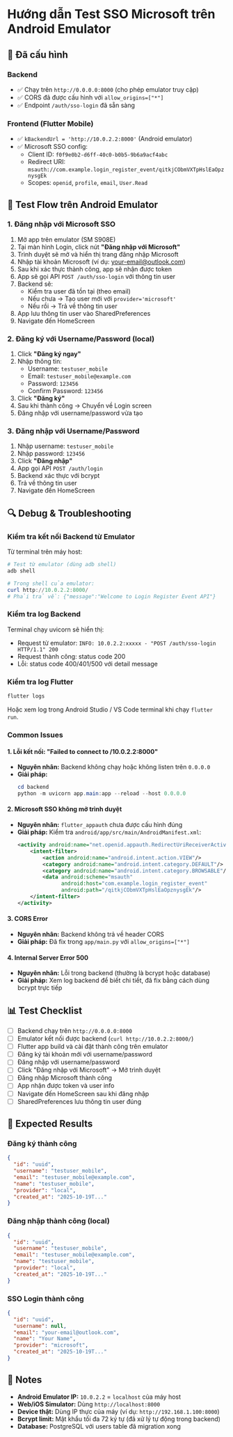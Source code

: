 # Hướng dẫn Test SSO Microsoft trên Android Emulator

## 🚀 Đã cấu hình

### Backend
- ✅ Chạy trên `http://0.0.0.0:8000` (cho phép emulator truy cập)
- ✅ CORS đã được cấu hình với `allow_origins=["*"]`
- ✅ Endpoint `/auth/sso-login` đã sẵn sàng

### Frontend (Flutter Mobile)
- ✅ `kBackendUrl = 'http://10.0.2.2:8000'` (Android emulator)
- ✅ Microsoft SSO config:
  - Client ID: `f0f9e0b2-d6ff-40c0-b0b5-9b6a9acf4abc`
  - Redirect URI: `msauth://com.example.login_register_event/qitkjCObmVXTpHslEaOpznysgEk`
  - Scopes: `openid`, `profile`, `email`, `User.Read`

## 📱 Test Flow trên Android Emulator

### 1. Đăng nhập với Microsoft SSO

1. Mở app trên emulator (SM S908E)
2. Tại màn hình Login, click nút **"Đăng nhập với Microsoft"**
3. Trình duyệt sẽ mở và hiển thị trang đăng nhập Microsoft
4. Nhập tài khoản Microsoft (ví dụ: your-email@outlook.com)
5. Sau khi xác thực thành công, app sẽ nhận được token
6. App sẽ gọi API `POST /auth/sso-login` với thông tin user
7. Backend sẽ:
   - Kiểm tra user đã tồn tại (theo email)
   - Nếu chưa → Tạo user mới với `provider='microsoft'`
   - Nếu rồi → Trả về thông tin user
8. App lưu thông tin user vào SharedPreferences
9. Navigate đến HomeScreen

### 2. Đăng ký với Username/Password (local)

1. Click **"Đăng ký ngay"**
2. Nhập thông tin:
   - Username: `testuser_mobile`
   - Email: `testuser_mobile@example.com`
   - Password: `123456`
   - Confirm Password: `123456`
3. Click **"Đăng ký"**
4. Sau khi thành công → Chuyển về Login screen
5. Đăng nhập với username/password vừa tạo

### 3. Đăng nhập với Username/Password

1. Nhập username: `testuser_mobile`
2. Nhập password: `123456`
3. Click **"Đăng nhập"**
4. App gọi API `POST /auth/login`
5. Backend xác thực với bcrypt
6. Trả về thông tin user
7. Navigate đến HomeScreen

## 🔍 Debug & Troubleshooting

### Kiểm tra kết nối Backend từ Emulator

Từ terminal trên máy host:

```powershell
# Test từ emulator (dùng adb shell)
adb shell

# Trong shell của emulator:
curl http://10.0.2.2:8000/
# Phải trả về: {"message":"Welcome to Login Register Event API"}
```

### Kiểm tra log Backend

Terminal chạy uvicorn sẽ hiển thị:
- Request từ emulator: `INFO: 10.0.2.2:xxxxx - "POST /auth/sso-login HTTP/1.1" 200`
- Request thành công: status code 200
- Lỗi: status code 400/401/500 với detail message

### Kiểm tra log Flutter

```bash
flutter logs
```

Hoặc xem log trong Android Studio / VS Code terminal khi chạy `flutter run`.

### Common Issues

#### 1. **Lỗi kết nối: "Failed to connect to /10.0.2.2:8000"**
- **Nguyên nhân:** Backend không chạy hoặc không listen trên `0.0.0.0`
- **Giải pháp:** 
  ```powershell
  cd backend
  python -m uvicorn app.main:app --reload --host 0.0.0.0
  ```

#### 2. **Microsoft SSO không mở trình duyệt**
- **Nguyên nhân:** `flutter_appauth` chưa được cấu hình đúng
- **Giải pháp:** Kiểm tra `android/app/src/main/AndroidManifest.xml`:
  ```xml
  <activity android:name="net.openid.appauth.RedirectUriReceiverActivity">
      <intent-filter>
          <action android:name="android.intent.action.VIEW"/>
          <category android:name="android.intent.category.DEFAULT"/>
          <category android:name="android.intent.category.BROWSABLE"/>
          <data android:scheme="msauth"
                android:host="com.example.login_register_event"
                android:path="/qitkjCObmVXTpHslEaOpznysgEk"/>
      </intent-filter>
  </activity>
  ```

#### 3. **CORS Error**
- **Nguyên nhân:** Backend không trả về header CORS
- **Giải pháp:** Đã fix trong `app/main.py` với `allow_origins=["*"]`

#### 4. **Internal Server Error 500**
- **Nguyên nhân:** Lỗi trong backend (thường là bcrypt hoặc database)
- **Giải pháp:** Xem log backend để biết chi tiết, đã fix bằng cách dùng bcrypt trực tiếp

## 📊 Test Checklist

- [ ] Backend chạy trên `http://0.0.0.0:8000`
- [ ] Emulator kết nối được backend (`curl http://10.0.2.2:8000/`)
- [ ] Flutter app build và cài đặt thành công trên emulator
- [ ] Đăng ký tài khoản mới với username/password
- [ ] Đăng nhập với username/password
- [ ] Click "Đăng nhập với Microsoft" → Mở trình duyệt
- [ ] Đăng nhập Microsoft thành công
- [ ] App nhận được token và user info
- [ ] Navigate đến HomeScreen sau khi đăng nhập
- [ ] SharedPreferences lưu thông tin user đúng

## 🎯 Expected Results

### Đăng ký thành công
```json
{
  "id": "uuid",
  "username": "testuser_mobile",
  "email": "testuser_mobile@example.com",
  "name": "testuser_mobile",
  "provider": "local",
  "created_at": "2025-10-19T..."
}
```

### Đăng nhập thành công (local)
```json
{
  "id": "uuid",
  "username": "testuser_mobile",
  "email": "testuser_mobile@example.com",
  "name": "testuser_mobile",
  "provider": "local",
  "created_at": "2025-10-19T..."
}
```

### SSO Login thành công
```json
{
  "id": "uuid",
  "username": null,
  "email": "your-email@outlook.com",
  "name": "Your Name",
  "provider": "microsoft",
  "created_at": "2025-10-19T..."
}
```

## 📝 Notes

- **Android Emulator IP:** `10.0.2.2` = `localhost` của máy host
- **Web/iOS Simulator:** Dùng `http://localhost:8000`
- **Device thật:** Dùng IP thực của máy (ví dụ: `http://192.168.1.100:8000`)
- **Bcrypt limit:** Mật khẩu tối đa 72 ký tự (đã xử lý tự động trong backend)
- **Database:** PostgreSQL với users table đã migration xong
